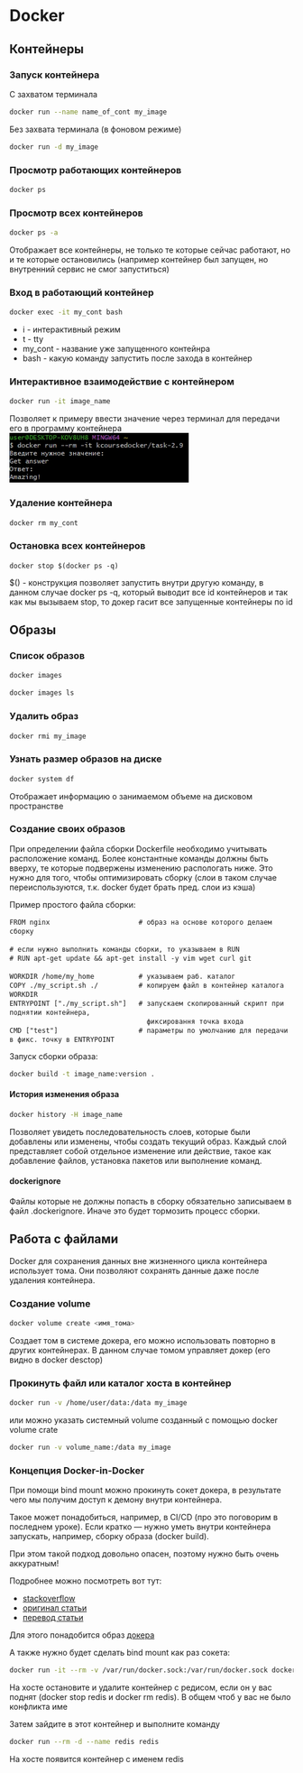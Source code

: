 # Docker

## Контейнеры

### Запуск контейнера
С захватом терминала
```bash
docker run --name name_of_cont my_image
```

Без захвата терминала (в фоновом режиме)
```bash
docker run -d my_image
```

### Просмотр работающих контейнеров
```bash
docker ps
```

### Просмотр всех контейнеров
```bash
docker ps -a
```
Отображает все контейнеры, не только те которые сейчас работают, но и те которые остановились (например контейнер был запущен, но внутренний сервис не смог запуститься)

### Вход в работающий контейнер
```bash
docker exec -it my_cont bash
```
- i - интерактивный режим
- t - tty
- my_cont - название уже запущенного контейнра
- bash - какую команду запустить после захода в контейнер

### Интерактивное взаимодействие с контейнером
```sh
docker run -it image_name
```
Позволяет к примеру ввести значение через терминал для передачи его в программу контейнера
![send_param_in_container](./assets/send_param_in_container.jpg)

### Удаление контейнера
```sh
docker rm my_cont
```

### Остановка всех контейнеров
```shell
docker stop $(docker ps -q)
```
\$() - конструкция позволяет запустить внутри другую команду, в данном случае docker ps -q, который выводит все id контейнеров и так как мы вызываем stop, то докер гасит все запущенные контейнеры по id

## Образы
### Список образов
```sh
docker images
```
```sh
docker images ls
```

### Удалить образ
```sh
docker rmi my_image
```

### Узнать размер образов на диске
```sh
docker system df
```
Отображает информацию о занимаемом объеме на дисковом пространстве

### Создание своих образов
При определении файла сборки Dockerfile необходимо учитывать расположение команд. Более константные команды должны быть вверху, те которые подвержены изменению распологать ниже. Это нужно для того, чтобы оптимизировать сборку (слои в таком случае переиспользуются, т.к. docker будет брать пред. слои из кэша)

Пример простого файла сборки:

    FROM nginx                      # образ на основе которого делаем сборку
    
    # если нужно выполнить команды сборки, то указываем в RUN
    # RUN apt-get update && apt-get install -y vim wget curl git

    WORKDIR /home/my_home           # указываем раб. каталог
    COPY ./my_script.sh ./          # копируем файл в контейнер каталога WORKDIR
    ENTRYPOINT ["./my_script.sh"]   # запускаем скопированный скрипт при поднятии контейнера, 
                                      фиксировання точка входа
    CMD ["test"]                    # параметры по умолчанию для передачи в фикс. точку в ENTRYPOINT


Запуск сборки образа:
```sh
docker build -t image_name:version .
```

#### История изменения образа
```sh
docker history -H image_name
```
Позволяет увидеть последовательность слоев, которые были добавлены или изменены, чтобы создать текущий образ. Каждый слой представляет собой отдельное изменение или действие, такое как добавление файлов, установка пакетов или выполнение команд.

#### dockerignore
Файлы которые не должны попасть в сборку обязательно записываем в файл .dockerignore. Иначе это будет тормозить процесс сборки.

## Работа с файлами
Docker для сохранения данных вне жизненного цикла контейнера использует тома. Они позволяют сохранять данные даже после удаления контейнера.

### Создание volume
```sh
docker volume create <имя_тома> 
```
Создает том в системе докера, его можно использовать повторно в других контейнерах. В данном случае томом управляет докер (его видно в docker desctop)

### Прокинуть файл или каталог хоста в контейнер
```sh
docker run -v /home/user/data:/data my_image
```

или можно указать системный volume созданный с помощью docker volume crate
```sh
docker run -v volume_name:/data my_image
```

### Концепция Docker-in-Docker
При помощи bind mount можно прокинуть сокет докера, в результате чего мы получим доступ к демону внутри контейнера.

Такое может понадобиться, например, в CI/CD (про это поговорим в последнем уроке). Если кратко — нужно уметь внутри контейнера запускать, например, сборку образа (docker build).

При этом такой подход довольно опасен, поэтому нужно быть очень аккуратным!

Подробнее можно посмотреть вот тут:
- [stackoverflow](https://stackoverflow.com/questions/35110146/what-is-the-purpose-of-the-file-docker-sock)
- [оригинал статьи](https://jpetazzo.github.io/2015/09/03/do-not-use-docker-in-docker-for-ci/)
- [перевод статьи](https://habr.com/ru/companies/ua-hosting/articles/488536/)

Для этого понадобится образ [докера](https://hub.docker.com/_/docker)

А также нужно будет сделать bind mount как раз сокета:
```sh
docker run -it --rm -v /var/run/docker.sock:/var/run/docker.sock docker
```

На хосте остановите и удалите контейнер с редисом, если он у вас поднят (docker stop redis и docker rm redis). В общем чтоб у вас не было конфликта име

Затем зайдите в этот контейнер и выполните команду 
```sh
docker run --rm -d --name redis redis
```

На хосте появится контейнер с именем redis